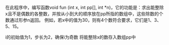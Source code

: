 在此程序中，编写函数void  fun (int x, int pp[], int *n)，它的功能是：求出能整除x且不是偶数的各整数，并按从小到大的顺序放在pp所指的数组中，这些除数的个数通过形参n返回。
例如，若x中的值为30，则有4个数符合要求，它们是1、3、5、15。

i的初始值为1，步长为2，确保i为奇数
将能整除x的数存入数组pp中
